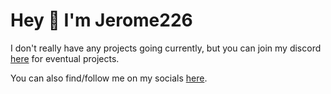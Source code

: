 # Hey 👋 I'm Jerome226

I don't really have any projects going currently, but you can join my discord [here](https://discord.gg/buZSuyxype) for eventual projects.

You can also find/follow me on my socials [here](https://solo.to/jerome226).
